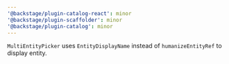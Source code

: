 ```yaml
---
'@backstage/plugin-catalog-react': minor
'@backstage/plugin-scaffolder': minor
'@backstage/plugin-catalog': minor
---
```


`MultiEntityPicker` uses `EntityDisplayName` instead of `humanizeEntityRef` to display entity.
